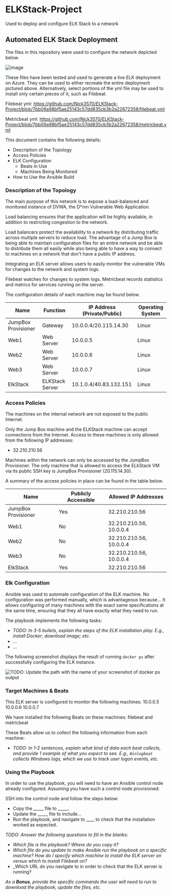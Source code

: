 # ELKStack-Project
Used to deploy and configure ELK Stack to a network
## Automated ELK Stack Deployment

The files in this repository were used to configure the network depicted below.

![image](https://user-images.githubusercontent.com/89492982/145691200-976330c3-b620-4291-b431-19eea4920e72.png)

These files have been tested and used to generate a live ELK deployment on Azure. They can be used to either recreate the entire deployment pictured above. Alternatively, select portions of the yml file may be used to install only certain pieces of it, such as Filebeat.

Filebeat yml:
https://github.com/Nick3570/ELKStack-Project/blob/7bb09a98bf5ae25143c57dd835cb3b2a22672358/filebeat.yml

Metricbeat yml:
https://github.com/Nick3570/ELKStack-Project/blob/7bb09a98bf5ae25143c57dd835cb3b2a22672358/metricbeat.yml

This document contains the following details:
- Description of the Topology
- Access Policies
- ELK Configuration
  - Beats in Use
  - Machines Being Monitored
- How to Use the Ansible Build


### Description of the Topology

The main purpose of this network is to expose a load-balanced and monitored instance of DVWA, the D*mn Vulnerable Web Application.

Load balancing ensures that the application will be highly available, in addition to restricting congestion to the network.

Load balancers protect the availability to a network by distributing traffic across multiple servers to reduce load. The advantage of a Jump Box is being able to maintain configuration files for an entire network and be able to distribute them all easily while also being able to have a way to connect to machines on a network that don't have a public IP address.

Integrating an ELK server allows users to easily monitor the vulnerable VMs for changes to the network and system logs.

Filebeat watches for changes to system logs.
Metricbeat records statistics and metrics for services running on the server.

The configuration details of each machine may be found below.


| Name                | Function        | IP Address (Private/Public) | Operating System |
|---------------------|-----------------|-----------------------------|------------------|
| JumpBox Provisioner | Gateway         | 10.0.0.4/20.115.14.30       | Linux            |
| Web1                | Web Server      | 10.0.0.5                    | Linux            |
| Web2                | Web Server      | 10.0.0.6                    | Linux            |
| Web3                | Web Server      | 10.0.0.7                    | Linux            |
| ElkStack            | ELKStack Server | 10.1.0.4/40.83.132.151      | Linux            |

### Access Policies

The machines on the internal network are not exposed to the public Internet. 

Only the Jump Box machine and the ELKStack machine can accept connections from the Internet. Access to these machines is only allowed from the following IP addresses:
- 32.210.210.56

Machines within the network can only be accessed by the JumpBox Provisioner.
The only machine that is allowed to access the ELkStack VM via its public SSH key is JumpBox Provisioner (20.115.14.30).

A summary of the access policies in place can be found in the table below.

| Name                | Publicly Accessible | Allowed IP Addresses    |
|---------------------|---------------------|-------------------------|
| JumpBox Provisioner | Yes                 | 32.210.210.56           |
| Web1                | No                  | 32.210.210.56, 10.0.0.4 |
| Web2                | No                  | 32.210.210.56, 10.0.0.4 |
| Web3                | No                  | 32.210.210.56, 10.0.0.4 |
| ElkStack            | Yes                 | 32.210.210.56           |

### Elk Configuration

Ansible was used to automate configuration of the ELK machine. No configuration was performed manually, which is advantageous because...
It allows configuring of many machines with the exact same specifications at the same time, ensuring that they all have exactly what they need to run.

The playbook implements the following tasks:
- _TODO: In 3-5 bullets, explain the steps of the ELK installation play. E.g., install Docker; download image; etc._
- ...
- ...

The following screenshot displays the result of running `docker ps` after successfully configuring the ELK instance.


![TODO: Update the path with the name of your screenshot of docker ps output](Images/docker_ps_output.png)

### Target Machines & Beats
This ELK server is configured to monitor the following machines:
10.0.0.5
10.0.0.6
10.0.0.7

We have installed the following Beats on these machines:
filebeat and metricbeat

These Beats allow us to collect the following information from each machine:
- _TODO: In 1-2 sentences, explain what kind of data each beat collects, and provide 1 example of what you expect to see. E.g., `Winlogbeat` collects Windows logs, which we use to track user logon events, etc._

### Using the Playbook
In order to use the playbook, you will need to have an Ansible control node already configured. Assuming you have such a control node provisioned: 

SSH into the control node and follow the steps below:
- Copy the _____ file to _____.
- Update the _____ file to include...
- Run the playbook, and navigate to ____ to check that the installation worked as expected.

_TODO: Answer the following questions to fill in the blanks:_
- _Which file is the playbook? Where do you copy it?_
- _Which file do you update to make Ansible run the playbook on a specific machine? How do I specify which machine to install the ELK server on versus which to install Filebeat on?_
- _Which URL do you navigate to in order to check that the ELK server is running?

_As a **Bonus**, provide the specific commands the user will need to run to download the playbook, update the files, etc._
